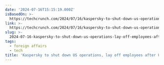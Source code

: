 ```yaml
---
date: '2024-07-16T15:15:19.000Z'
isBasedOn: >-
  https://techcrunch.com/2024/07/16/kaspersky-to-shut-down-us-operations-lay-off-employees-after-us-government-ban/
link: >-
  https://techcrunch.com/2024/07/16/kaspersky-to-shut-down-us-operations-lay-off-employees-after-us-government-ban/
slug: >-
  2024-07-16-kaspersky-to-shut-down-us-operations-lay-off-employees-after-us-government
tags:
  - foreign affairs
  - tech
title: 'Kaspersky to shut down US operations, lay off employees after US government'
---
```

 
